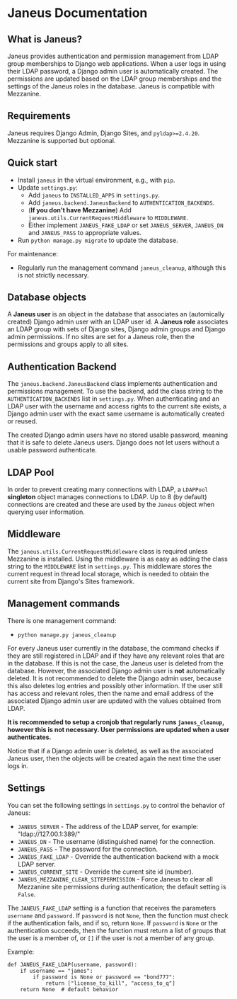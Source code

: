# Janeus Documentation

## What is Janeus?

Janeus 
provides authentication and permission management from LDAP group memberships
to Django web applications.
When a user logs in using their LDAP password, a Django admin user is automatically created.
The permissions are updated based on the LDAP group memberships and the settings of the Janeus roles in the database.
Janeus is compatible with Mezzanine.

## Requirements

Janeus requires Django Admin, Django Sites, and `pyldap>=2.4.20`.
Mezzanine is supported but optional.

## Quick start

* Install `janeus` in the virtual environment, e.g., with `pip`.
* Update `settings.py`:
    - Add `janeus` to `INSTALLED_APPS` in `settings.py`.
    - Add `janeus.backend.JaneusBackend` to `AUTHENTICATION_BACKENDS`.
    - (**If you don't have Mezzanine**) Add `janeus.utils.CurrentRequestMiddleware` to `MIDDLEWARE`.
    - Either implement `JANEUS_FAKE_LDAP` or set `JANEUS_SERVER`, `JANEUS_DN` and `JANEUS_PASS` to appropriate values.
* Run `python manage.py migrate` to update the database.

For maintenance:

* Regularly run the management command `janeus_cleanup`, although this is not strictly necessary.

## Database objects

A **Janeus user** is an object in the database that associates an (automically created) Django admin user with an LDAP user id.
A **Janeus role** associates an LDAP group with sets of Django sites, Django admin groups and Django admin permissions.
If no sites are set for a Janeus role, then the permissions and groups apply to all sites.

## Authentication Backend

The `janeus.backend.JaneusBackend` class implements authentication and permissions management.
To use the backend, add the class string to the `AUTHENTICATION_BACKENDS` list in `settings.py`.
When authenticating and an LDAP user with the username and access rights to the current site exists, 
a Django admin user with the exact same username is automatically created or reused.

The created Django admin users have no stored usable password, meaning that it is safe to delete Janeus users.
Django does not let users without a usable password authenticate.

## LDAP Pool

In order to prevent creating many connections with LDAP, a ``LDAPPool`` **singleton** object manages connections to LDAP. Up to 8 (by default) connections are created and these are used by the ``Janeus`` object when querying user information.

## Middleware

The `janeus.utils.CurrentRequestMiddleware` class is required unless Mezzanine is installed.
Using the middleware is as easy as adding the class string to the `MIDDLEWARE` list in `settings.py`.
This middleware stores the current request in thread local storage, which is needed to
obtain the current site from Django's Sites framework.

## Management commands

There is one management command:

* `python manage.py janeus_cleanup`

For every Janeus user currently in the database,
the command checks if they are still registered in LDAP and if they have any relevant roles that are in the database.
If this is not the case, the Janeus user is deleted from the database.
However, the associated Django admin user is **not** automatically deleted.
It is not recommended to delete the Django admin user, because this also deletes log entries and possibly other information.
If the user still has access and relevant roles, then the name and email address of the associated Django admin user are updated with the values obtained from LDAP.

**It is recommended to setup a cronjob that regularly runs ``janeus_cleanup``, however this is not necessary. User permissions are updated when a user authenticates.**

Notice that if a Django admin user is deleted, as well as the associated Janeus user, then the objects will be created again the next time the user logs in.

## Settings

You can set the following settings in `settings.py` to control the behavior of Janeus:

* `JANEUS_SERVER` - The address of the LDAP server, for example: "ldap://127.00.1:389/"
* `JANEUS_DN` - The username (distinguished name) for the connection.
* `JANEUS_PASS` - The password for the connection.
* `JANEUS_FAKE_LDAP` - Override the authentication backend with a mock LDAP server.
* `JANEUS_CURRENT_SITE` - Override the current site id (number).
* `JANEUS_MEZZANINE_CLEAR_SITEPERMISSION` - Force Janeus to clear all Mezzanine site permissions during authentication; the default setting is `False`.

The `JANEUS_FAKE_LDAP` setting is a function that receives the parameters `username` and `password`.
If `password` is not `None`, then the function must check if the authentication fails, and if so, return `None`.
If `password` is `None` or the authentication succeeds, then the function must return a list of groups that the user is a member of, or `[]` if the user is not a member of any group.

Example:

    def JANEUS_FAKE_LDAP(username, password):
        if username == "james":
            if password is None or password == "bond777":
                return ["license_to_kill", "access_to_q"]
        return None  # default behavior
